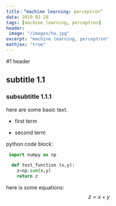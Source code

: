 ```yaml
---
title：“machine learning: perceptron”
data: 2019-02-28
tags: [machine learning, perceptron]
header:
 image: "/images/hu.jpg"
excerpt: "machine learning, perceptron"
mathjax: "true"
---
```


#1 header

## subtitle 1.1

### subsubtitle 1.1.1


here are some basic text.
* first term
+ second term


python code block:
```python
 import numpy as np

  def test_function (x,y):
    z=np.sum(x,y)
    return z
```
here is some equations:
$$z=x+y$$

